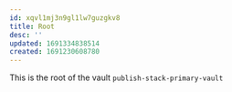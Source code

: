 ```yaml
---
id: xqvl1mj3n9gl1lw7guzgkv8
title: Root
desc: ''
updated: 1691334838514
created: 1691230608780
---
```

This is the root of the vault `publish-stack-primary-vault`
